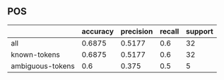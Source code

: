 
## POS

|                  | accuracy | precision | recall | support |
|------------------|----------|-----------|--------|---------|
| all              | 0.6875   | 0.5177    | 0.6    | 32      |
| known-tokens     | 0.6875   | 0.5177    | 0.6    | 32      |
| ambiguous-tokens | 0.6      | 0.375     | 0.5    | 5       |

